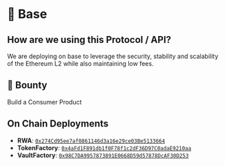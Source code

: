 # :large_blue_circle: Base

## How are we using this Protocol / API?
We are deploying on base to leverage the security, stability and scalability of the Ethereum L2 while also maintaining low fees.

## :money_with_wings: Bounty 
Build a Consumer Product 

## On Chain Deployments
- **RWA**: [`0x274Cd95ee7af0861146d3a16e29ce03Be5133664`](https://goerli.basescan.org/address/0x274Cd95ee7af0861146d3a16e29ce03Be5133664)
- **TokenFactory**: [`0x4aFd1F891db1f0F78f1c2dF36D97C0adaE9210aa`](https://goerli.basescan.org/address/0x4aFd1F891db1f0F78f1c2dF36D97C0adaE9210aa)
- **VaultFactory**: [`0x98C7DA9957873891E0668D59d57878DcAF30D253`](https://goerli.basescan.org/address/0x98C7DA9957873891E0668D59d57878DcAF30D253)

